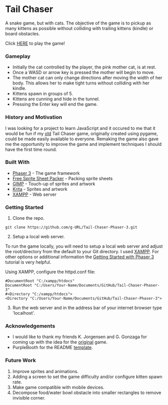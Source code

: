 # Tail Chaser
A snake game, but with cats. The objective of the game is to pickup as many kittens as possible without colliding with trailing kittens (kindle) or board obstacles.

Click [HERE](https://g-url.github.io/Tail-Chaser-Phaser-3/) to play the game!

### Gameplay
* Initially the cat controlled by the player, the pink mother cat, is at rest.
* Once a WASD or arrow key is pressed the mother will begin to move.
* The mother cat can only change directions after moving the width of her body. This allows her to make tight turns without colliding with her kindle.
* Kittens spawn in groups of 5.
* Kittens are cunning and hide in the tunnel.
* Pressing the Enter key will end the game.

### History and Motivation
I was looking for a project to learn JavaScript and it occured to me that it would be fun if my [old](https://github.com/g-URL/Tail-Chaser) Tail Chaser game, originally created using pygame, could be made easily available to everyone. Remaking the game also gave me the opportunity to improve the game and implement techniques I should have the first time round.

### Built With
* [Phaser 3](https://phaser.io/phaser3) - The game framework
* [Free Sprite Sheet Packer](https://www.codeandweb.com/free-sprite-sheet-packer) - Packing sprite sheets
* [GIMP](https://www.gimp.org/) - Touch-up of sprites and artwork
* [Krita](https://krita.org/en/) - Sprites and artwork
* [XAMPP](https://www.apachefriends.org/index.html) - Web server

### Getting Started
1. Clone the repo.
```
git clone https://github.com/g-URL/Tail-Chaser-Phaser-3.git
```

2. Setup a local web server.

To run the game locally, you will need to setup a local web server and adjust the root/directory from the default to your Git directory. I used [XAMPP](https://www.apachefriends.org/index.html). For other options or additional information the [Getting Started with Phaser 3](https://phaser.io/tutorials/getting-started-phaser3/part2) tutorial is very helpful.

Using XAMPP, configure the httpd.conf file:
```
#DocumentRoot "C:/xampp/htdocs"
DocumentRoot "C:/Users/Your-Name/Documents/GitHub/Tail-Chaser-Phaser-3"
#<Directory "C:/xampp/htdocs">
<Directory "C:/Users/Your-Name/Documents/GitHub/Tail-Chaser-Phaser-3">
```
3. Run the web server and in the address bar of your internet browser type 'localhost'.

### Acknowledgements 
* I would like to thank my friends K. Jorgensen and G. Gonzaga for coming up with the idea for the [original](https://github.com/g-URL/Tail-Chaser) game.
* PurpleBooth for the README [template](https://gist.github.com/PurpleBooth/109311bb0361f32d87a2).

### Future Work
1. Improve sprites and animations.
2. Adding a screen to set the game difficulty and/or configure kitten spawn rate.
3. Make game compatible with mobile devices.
4. Decompose food/water bowl obstacle into smaller rectangles to remove invisible corner.